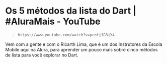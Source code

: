 # Os 5 métodos da lista do Dart | #AluraMais - YouTube

> `https://www.youtube.com/watch?v=pcnfjJG3jY4`

Vem com a gente e com o Ricarth Lima, que é um dos Instrutores da Escola Mobile aqui na Alura, para aprender um pouco mais sobre cinco métodos de lista para você explorar no Dart.
